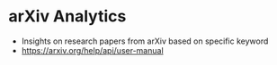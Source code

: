 # arXiv Analytics
- Insights on research papers from arXiv based on specific keyword
- https://arxiv.org/help/api/user-manual